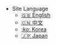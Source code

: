 - Site Language  
  - [:uk: English](/)
  - [:cn: 中文](/docs-cn/)
  - [:ko: Korea](/docs-ko/)
  - [:jp: Japan](/docs-jp/)
